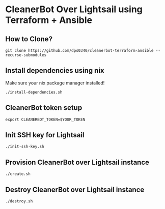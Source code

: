 # CleanerBot Over Lightsail using Terraform + Ansible

## How to Clone?

```
git clone https://github.com/dps0340/cleanerbot-terraform-ansible --recurse-submodules
```

## Install dependencies using nix

Make sure your nix package manager installed!

```
./install-dependencies.sh
```

## CleanerBot token setup

```
export CLEANERBOT_TOKEN=$YOUR_TOKEN
```


## Init SSH key for Lightsail

```
./init-ssh-key.sh
```

## Provision CleanerBot over Lightsail instance

```
./create.sh
```

## Destroy CleanerBot over Lightsail instance

```
./destroy.sh
```
